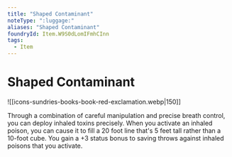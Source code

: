 ```yaml
---
title: "Shaped Contaminant"
noteType: ":luggage:"
aliases: "Shaped Contaminant"
foundryId: Item.W9S0dLomIFmhCInn
tags:
  - Item
---
```


# Shaped Contaminant
![[icons-sundries-books-book-red-exclamation.webp|150]]

Through a combination of careful manipulation and precise breath control, you can deploy inhaled toxins precisely. When you activate an inhaled poison, you can cause it to fill a 20 foot line that's 5 feet tall rather than a 10-foot cube. You gain a +3 status bonus to saving throws against inhaled poisons that you activate.
